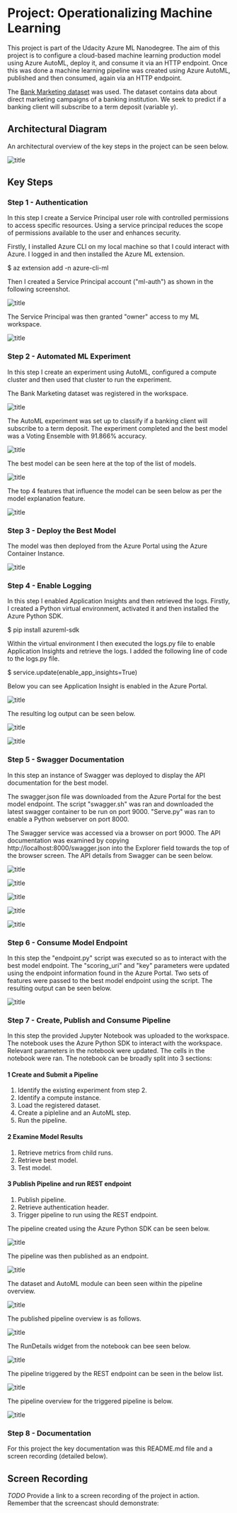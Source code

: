 
# Project: Operationalizing Machine Learning

This project is part of the Udacity Azure ML Nanodegree. The aim of this project is to configure a cloud-based machine learning production model using Azure AutoML, deploy it, and consume it via an HTTP endpoint. Once this was done a machine learning pipeline was created using Azure AutoML, published and then consumed, again via an HTTP endpoint.

The [Bank Marketing dataset](https://automlsamplenotebookdata.blob.core.windows.net/automl-sample-notebook-data/bankmarketing_train.csv) was used. The dataset contains data about direct marketing campaigns of a banking institution. We seek to predict if a banking client will subscribe to a term deposit (variable y).

## Architectural Diagram

An architectural overview of the key steps in the project can be seen below.

![title](images/project_architecture.png)

## Key Steps

### Step 1 - Authentication

In this step I create a Service Principal user role with controlled permissions to access specific resources. Using a service principal reduces the scope of permissions available to the user and enhances security.

Firstly, I installed Azure CLI on my local machine so that I could interact with Azure. I logged in and then installed the Azure ML extension.

$ az extension add -n azure-cli-ml

Then I created a Service Principal account ("ml-auth") as shown in the following screenshot.

![title](images/1.1_SP_created.png)

The Service Principal was then granted "owner" access to my ML workspace.

![title](images/1.2_WS_shared_with_SP.png)

### Step 2 - Automated ML Experiment

In this step I create an experiment using AutoML, configured a compute cluster and then used that cluster to run the experiment.

The Bank Marketing dataset was registered in the workspace.

![title](images/2.1_create_dataset.png)

The AutoML experiment was set up to classify if a banking client will subscribe to a term deposit. The experiment completed and the best model was a Voting Ensemble with 91.866% accuracy.

![title](images/2.2_completed_experiment.png)

The best model can be seen here at the top of the list of models.

![title](images/2.3_best_model.png)

The top 4 features that influence the model can be seen below as per the model explanation feature.

![title](images/2.4_best_model_explained.png)

### Step 3 - Deploy the Best Model

The model was then deployed from the Azure Portal using the Azure Container Instance.

![title](images/3.1_best_model_deployed.png)

### Step 4 - Enable Logging

In this step I enabled Application Insights and then retrieved the logs. Firstly, I created a Python virtual environment, activated it and then installed the Azure Python SDK.

$ pip install azureml-sdk

Within the virtual environment I then executed the logs.py file to enable Application Insights and retrieve the logs. I added the following line of code to the logs.py file.

$ service.update(enable_app_insights=True)

Below you can see Application Insight is enabled in the Azure Portal.

![title](images/4.1_application_insights_enabled.png)

The resulting log output can be seen below.

![title](images/4.2_logs.png)

![title](images/4.3_logs.png)

### Step 5 - Swagger Documentation

In this step an instance of Swagger was deployed to display the API documentation for the best model.

The swagger.json file was downloaded from the Azure Portal for the best model endpoint. The script "swagger.sh" was ran and downloaded the latest swagger container to be run on port 9000. "Serve.py" was ran to enable a Python webserver on port 8000.

The Swagger service was accessed via a browser on port 9000. The API documentation was examined by copying http://localhost:8000/swagger.json into the Explorer field towards the top of the browser screen. The API details from Swagger can be seen below.

![title](images/5.1_swagger.png)

![title](images/5.2_swagger.png)

![title](images/5.3_swagger.png)

![title](images/5.4_swagger.png)

![title](images/5.5_swagger.png)

### Step 6 - Consume Model Endpoint

In this step the "endpoint.py" script was executed so as to interact with the best model endpoint. The "scoring_uri" and "key" parameters were updated using the endpoint information found in the Azure Portal. Two sets of features were passed to the best model endpoint using the script. The resulting output can be seen below.

![title](images/6.1_consume_api.png)

### Step 7 - Create, Publish and Consume Pipeline

In this step the provided Jupyter Notebook was uploaded to the workspace. The notebook uses the Azure Python SDK to interact with the workspace. Relevant parameters in the notebook were updated. The cells in the notebook were ran. The notebook can be broadly split into 3 sections:

#### 1 Create and Submit a Pipeline

1. Identify the existing experiment from step 2.
2. Identify a compute instance.
3. Load the registered dataset.
4. Create a pipleline and an AutoML step.
5. Run the pipeline.

#### 2 Examine Model Results

1. Retrieve metrics from child runs.
2. Retrieve best model.
3. Test model.

#### 3 Publish Pipeline and run REST endpoint 

1. Publish pipeline.
2. Retrieve authentication header.
3. Trigger pipeline to run using the REST endpoint.

The pipeline created using the Azure Python SDK can be seen below.

![title](images/7.1_pipeline_created.png)

The pipeline was then published as an endpoint.

![title](images/7.2_pipline_endpoint.png)

The dataset and AutoML module can been seen within the pipeline overview.

![title](images/7.3_dataset_and_automl.png)

The published pipeline overview is as follows.

![title](images/7.4_pipeline_overview.png)

The RunDetails widget from the notebook can bee seen below.

![title](images/7.5_run_details.png)

The pipeline triggered by the REST endpoint can be seen in the below list.

![title](images/7.6_scheduled_pipeline.png)

The pipeline overview for the triggered pipeline is below.

![title](images/7.7_scheduled_pipeline.png)

### Step 8 - Documentation

For this project the key documentation was this README.md file and a screen recording (detailed below).

## Screen Recording
*TODO* Provide a link to a screen recording of the project in action. Remember that the screencast should demonstrate:


